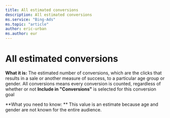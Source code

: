 ```yaml
---
title: All estimated conversions
description: All estimated conversions
ms.service: "Bing-Ads"
ms.topic: "article"
author: eric-urban
ms.author: eur
---
```


# All estimated conversions

**What it is:**    The estimated number of conversions, which are the clicks that results in a sale or another measure of success, to a particular age group or gender. All conversions means every conversion is counted, regardless of whether or not **Include in "Conversions"** is selected for this conversion goal

**What you need to know: **    This value is an estimate because age and gender are not known for the entire audience.


